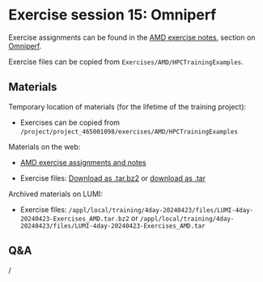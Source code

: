 # Exercise session 15: Omniperf

Exercise assignments can be found in the [AMD exercise notes](https://hackmd.io/@gmarkoma/lumi_finland),
section on [Omniperf](https://hackmd.io/@gmarkoma/lumi_finland#Omniperf).

Exercise files can be copied from `Exercises/AMD/HPCTrainingExamples`.

## Materials

<!--
No materials available at the moment.
-->

Temporary location of materials (for the lifetime of the training project):

-   Exercises can be copied from `/project/project_465001098/exercises/AMD/HPCTrainingExamples`

Materials on the web:

-   [AMD exercise assignments and notes](https://hackmd.io/@gmarkoma/lumi_finland#Omniperf)

<!--
    [PDF backup](https://462000265.lumidata.eu/4day-20240423/files/LUMI-4day-20240423-Exercises_AMD.pdf)
    and [local web backup](exercises_AMD_hackmd.md#omniperf).
-->

-   Exercise files: 
    [Download as .tar.bz2](https://462000265.lumidata.eu/4day-20240423/files/LUMI-4day-20240423-Exercises_AMD.tar.bz2)
    or [download as .tar](https://462000265.lumidata.eu/4day-20240423/files/LUMI-4day-20240423-Exercises_AMD.tar)

Archived materials on LUMI:

<!--
-   Exercise assignments PDF: `/appl/local/training/4day-20240423/files/LUMI-4day-20240423-Exercises_AMD.pdf`
-->

-   Exercise files:
    `/appl/local/training/4day-20240423/files/LUMI-4day-20240423-Exercises_AMD.tar.bz2`
    or `/appl/local/training/4day-20240423/files/LUMI-4day-20240423-Exercises_AMD.tar`


## Q&A

/
